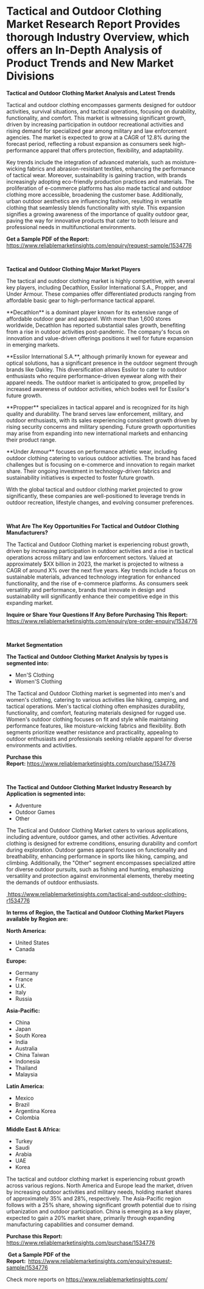 <p><h1>Tactical and Outdoor Clothing Market Research Report Provides thorough Industry Overview, which offers an In-Depth Analysis of Product Trends and New Market Divisions</h1></p><p><strong>Tactical and Outdoor Clothing Market Analysis and Latest Trends</strong></p>
<p><p>Tactical and outdoor clothing encompasses garments designed for outdoor activities, survival situations, and tactical operations, focusing on durability, functionality, and comfort. This market is witnessing significant growth, driven by increasing participation in outdoor recreational activities and rising demand for specialized gear among military and law enforcement agencies. The market is expected to grow at a CAGR of 12.8% during the forecast period, reflecting a robust expansion as consumers seek high-performance apparel that offers protection, flexibility, and adaptability.</p><p>Key trends include the integration of advanced materials, such as moisture-wicking fabrics and abrasion-resistant textiles, enhancing the performance of tactical wear. Moreover, sustainability is gaining traction, with brands increasingly adopting eco-friendly production practices and materials. The proliferation of e-commerce platforms has also made tactical and outdoor clothing more accessible, broadening the customer base. Additionally, urban outdoor aesthetics are influencing fashion, resulting in versatile clothing that seamlessly blends functionality with style. This expansion signifies a growing awareness of the importance of quality outdoor gear, paving the way for innovative products that cater to both leisure and professional needs in multifunctional environments.</p></p>
<p><strong>Get a Sample PDF of the Report:&nbsp;</strong> <a href="https://www.reliablemarketinsights.com/enquiry/request-sample/1534776?utm_campaign=3047&utm_medium=2&utm_source=Github&utm_content=ia&utm_term=04042025&utm_id=tactical-and-outdoor-clothing">https://www.reliablemarketinsights.com/enquiry/request-sample/1534776</a></p>
<p>&nbsp;</p>
<p><strong>Tactical and Outdoor Clothing Major Market Players</strong></p>
<p><p>The tactical and outdoor clothing market is highly competitive, with several key players, including Decathlon, Essilor International S.A., Propper, and Under Armour. These companies offer differentiated products ranging from affordable basic gear to high-performance tactical apparel.</p><p>**Decathlon** is a dominant player known for its extensive range of affordable outdoor gear and apparel. With more than 1,600 stores worldwide, Decathlon has reported substantial sales growth, benefiting from a rise in outdoor activities post-pandemic. The company's focus on innovation and value-driven offerings positions it well for future expansion in emerging markets.</p><p>**Essilor International S.A.**, although primarily known for eyewear and optical solutions, has a significant presence in the outdoor segment through brands like Oakley. This diversification allows Essilor to cater to outdoor enthusiasts who require performance-driven eyewear along with their apparel needs. The outdoor market is anticipated to grow, propelled by increased awareness of outdoor activities, which bodes well for Essilor's future growth.</p><p>**Propper** specializes in tactical apparel and is recognized for its high quality and durability. The brand serves law enforcement, military, and outdoor enthusiasts, with its sales experiencing consistent growth driven by rising security concerns and military spending. Future growth opportunities may arise from expanding into new international markets and enhancing their product range.</p><p>**Under Armour** focuses on performance athletic wear, including outdoor clothing catering to various outdoor activities. The brand has faced challenges but is focusing on e-commerce and innovation to regain market share. Their ongoing investment in technology-driven fabrics and sustainability initiatives is expected to foster future growth.</p><p>With the global tactical and outdoor clothing market projected to grow significantly, these companies are well-positioned to leverage trends in outdoor recreation, lifestyle changes, and evolving consumer preferences.</p></p>
<p>&nbsp;</p>
<p><strong>What Are The Key Opportunities For Tactical and Outdoor Clothing Manufacturers?</strong></p>
<p><p>The Tactical and Outdoor Clothing market is experiencing robust growth, driven by increasing participation in outdoor activities and a rise in tactical operations across military and law enforcement sectors. Valued at approximately $XX billion in 2023, the market is projected to witness a CAGR of around X% over the next five years. Key trends include a focus on sustainable materials, advanced technology integration for enhanced functionality, and the rise of e-commerce platforms. As consumers seek versatility and performance, brands that innovate in design and sustainability will significantly enhance their competitive edge in this expanding market.</p></p>
<p><strong>Inquire or Share Your Questions If Any Before Purchasing This Report:</strong> <a href="https://www.reliablemarketinsights.com/enquiry/pre-order-enquiry/1534776?utm_campaign=3047&utm_medium=2&utm_source=Github&utm_content=ia&utm_term=04042025&utm_id=tactical-and-outdoor-clothing">https://www.reliablemarketinsights.com/enquiry/pre-order-enquiry/1534776</a></p>
<p>&nbsp;</p>
<p><strong>Market Segmentation</strong></p>
<p><strong>The Tactical and Outdoor Clothing Market Analysis by types is segmented into:</strong></p>
<p><ul><li>Men'S Clothing</li><li>Women'S Clothing</li></ul></p>
<p><p>The Tactical and Outdoor Clothing market is segmented into men's and women's clothing, catering to various activities like hiking, camping, and tactical operations. Men's tactical clothing often emphasizes durability, functionality, and comfort, featuring materials designed for rugged use. Women's outdoor clothing focuses on fit and style while maintaining performance features, like moisture-wicking fabrics and flexibility. Both segments prioritize weather resistance and practicality, appealing to outdoor enthusiasts and professionals seeking reliable apparel for diverse environments and activities.</p></p>
<p><strong>Purchase this Report:&nbsp;</strong><a href="https://www.reliablemarketinsights.com/purchase/1534776?utm_campaign=3047&utm_medium=2&utm_source=Github&utm_content=ia&utm_term=04042025&utm_id=tactical-and-outdoor-clothing">https://www.reliablemarketinsights.com/purchase/1534776</a></p>
<p>&nbsp;</p>
<p><strong>The Tactical and Outdoor Clothing Market Industry Research by Application is segmented into:</strong></p>
<p><ul><li>Adventure</li><li>Outdoor Games</li><li>Other</li></ul></p>
<p><p>The Tactical and Outdoor Clothing Market caters to various applications, including adventure, outdoor games, and other activities. Adventure clothing is designed for extreme conditions, ensuring durability and comfort during exploration. Outdoor games apparel focuses on functionality and breathability, enhancing performance in sports like hiking, camping, and climbing. Additionally, the "Other" segment encompasses specialized attire for diverse outdoor pursuits, such as fishing and hunting, emphasizing versatility and protection against environmental elements, thereby meeting the demands of outdoor enthusiasts.</p></p>
<p><a href="https://www.reliablemarketinsights.com/tactical-and-outdoor-clothing-r1534776?utm_campaign=3047&utm_medium=2&utm_source=Github&utm_content=ia&utm_term=04042025&utm_id=tactical-and-outdoor-clothing">&nbsp;https://www.reliablemarketinsights.com/tactical-and-outdoor-clothing-r1534776</a></p>
<p><strong>In terms of Region, the Tactical and Outdoor Clothing Market Players available by Region are:</strong></p>
<p>
    <p> <strong> North America: </strong>
        <ul>
            <li>United States</li>
            <li>Canada</li>
        </ul>
        </p> 
    <p> <strong> Europe: </strong>
        <ul>
            <li>Germany</li>
            <li>France</li>
            <li>U.K.</li>
            <li>Italy</li>
            <li>Russia</li>
        </ul>
        </p> 
    <p> <strong> Asia-Pacific: </strong>
        <ul>
            <li>China</li>
            <li>Japan</li>
            <li>South Korea</li>
            <li>India</li>
            <li>Australia</li>
            <li>China Taiwan</li>
            <li>Indonesia</li>
            <li>Thailand</li>
            <li>Malaysia</li>
        </ul>
        </p> 
    <p> <strong> Latin America: </strong>
        <ul>
            <li>Mexico</li>
            <li>Brazil</li>
            <li>Argentina Korea</li>
            <li>Colombia</li>
        </ul>
        </p> 
    <p> <strong> Middle East & Africa: </strong>
        <ul>
            <li>Turkey</li>
            <li>Saudi</li>
            <li>Arabia</li>
            <li>UAE</li>
            <li>Korea</li>
        </ul>
    </p>
    </p>
<p><p>The tactical and outdoor clothing market is experiencing robust growth across various regions. North America and Europe lead the market, driven by increasing outdoor activities and military needs, holding market shares of approximately 35% and 28%, respectively. The Asia-Pacific region follows with a 25% share, showing significant growth potential due to rising urbanization and outdoor participation. China is emerging as a key player, expected to gain a 20% market share, primarily through expanding manufacturing capabilities and consumer demand.</p></p>
<p><strong>Purchase this Report: </strong><a href="https://www.reliablemarketinsights.com/purchase/1534776?utm_campaign=3047&utm_medium=2&utm_source=Github&utm_content=ia&utm_term=04042025&utm_id=tactical-and-outdoor-clothing">https://www.reliablemarketinsights.com/purchase/1534776</a></p>
<p>&nbsp;<strong>Get a Sample PDF of the Report:&nbsp;&nbsp;</strong><a href="https://www.reliablemarketinsights.com/enquiry/request-sample/1534776?utm_campaign=3047&utm_medium=2&utm_source=Github&utm_content=ia&utm_term=04042025&utm_id=tactical-and-outdoor-clothing">https://www.reliablemarketinsights.com/enquiry/request-sample/1534776</a></p>
<p><strong></strong></p>
<p>Check more reports on <a href="https://www.reliablemarketinsights.com/?utm_campaign=3047&utm_medium=2&utm_source=Github&utm_content=ia&utm_term=04042025&utm_id=tactical-and-outdoor-clothing">https://www.reliablemarketinsights.com/</a></p>